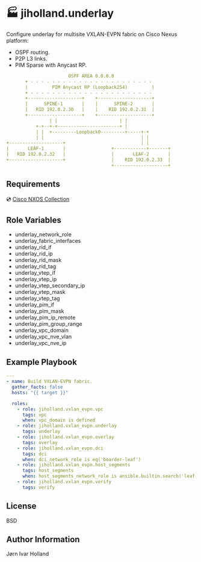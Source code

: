 🏭 jiholland.underlay
=====================

Configure underlay for multisite VXLAN-EVPN fabric on Cisco Nexus platform:
- OSPF routing.
- P2P L3 links.
- PIM Sparse with Anycast RP.
```YAML
                       OSPF AREA 0.0.0.0
       + - - - - - - - - - - - - - - - - - - - - - - -
       |         PIM Anycast RP (Loopback254)         |
       + - - - - - - - - - - - - - - - - - - - - - - -
       +--------------------+    +--------------------+
       |      SPINE-1       |    |      SPINE-2       |
       |   RID 192.0.2.30   |    |    RID 192.0.2.31  |
       +--------------------+    +--------------------+
                | |                       | |
           +-+--+-+-----------------------+ |
           | |  +---------Loopback0---------+-----+-+
           | |                                    | |
+--------------------+                            | |
|       LEAF-1       |                 +------------+-------+
|   RID 192.0.2.32   |                 |       LEAF-2       |
+--------------------+                 |    RID 192.0.2.33  |
                                       +--------------------+
```
Requirements
------------

💿 [Cisco NXOS Collection](https://galaxy.ansible.com/ui/repo/published/cisco/nxos)

Role Variables
--------------

- underlay_network_role
- underlay_fabric_interfaces
- underlay_rid_if
- underlay_rid_ip
- underlay_rid_mask
- underlay_rid_tag
- underlay_vtep_if
- underlay_vtep_ip
- underlay_vtep_secondary_ip
- underlay_vtep_mask
- underlay_vtep_tag
- underlay_pim_if
- underlay_pim_mask
- underlay_pim_ip_remote
- underlay_pim_group_range
- underlay_vpc_domain
- underlay_vpc_nve_vlan
- underlay_vpc_nve_ip

Example Playbook
----------------
```YAML
---
- name: Build VXLAN-EVPN fabric.
  gather_facts: false
  hosts: "{{ target }}"

  roles:
    - role: jiholland.vxlan_evpn.vpc
      tags: vpc
      when: vpc_domain is defined
    - role: jiholland.vxlan_evpn.underlay
      tags: underlay
    - role: jiholland.vxlan_evpn.overlay
      tags: overlay
    - role: jiholland.vxlan_evpn.dci
      tags: dci
      when: dci_network_role is eq('boarder-leaf')
    - role: jiholland.vxlan_evpn.host_segments
      tags: host_segments
      when: host_segments_network_role is ansible.builtin.search('leaf')
    - role: jiholland.vxlan_evpn.verify
      tags: verify
```
License
-------

BSD

Author Information
------------------

Jørn Ivar Holland
